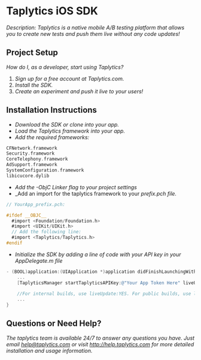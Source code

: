 # Taplytics iOS SDK

_Description: Taplytics is a native mobile A/B testing platform that allows you to create new tests and push them live without any code updates!_

## Project Setup

_How do I, as a developer, start using Taplytics?_ 

1. _Sign up for a free account at Taplytics.com._
2. _Install the SDK._
3. _Create an experiment and push it live to your users!_

## Installation Instructions

- _Download the SDK or clone into your app._
- _Load the Taplytics framework into your app._
- _Add the required frameworks:_
    
```objective-c
CFNetwork.framework
Security.framework
CoreTelephony.framework
AdSupport.framework
SystemConfiguration.framework
libicucore.dylib
```
- _Add the -ObjC Linker flag to your project settings_
- _Add an import for the taplytics framework to your _prefix.pch file._

```objective-c
// YourApp_prefix.pch:

#ifdef __OBJC__
  #import <Foundation/Foundation.h>
  #import <UIKit/UIKit.h>
  // Add the following line:
  #import <Taplytics/Taplytics.h>
#endif
```

- _Initialize the SDK by adding a line of code with your API key in your AppDelegate.m file_
```objective-c
- (BOOL)application:(UIApplication *)application didFinishLaunchingWithOptions:(NSDictionary *)launchOptions {
    ...
    [TaplyticsManager startTaplyticsAPIKey:@"Your App Token Here" liveUpdate:YES];
    
    //For internal builds, use liveUpdate:YES. For public builds, use liveUpdate:NO.
    ...
}
```

## Questions or Need Help?

_The taplytics team is available 24/7 to answer any questions you have. Just email help@taplytics.com or visit http://help.taplytics.com for more detailed installation and usage information._
